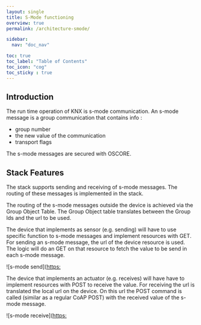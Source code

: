 ```yaml
---
layout: single
title: S-Mode functioning
overview: true
permalink: /architecture-smode/

sidebar:
  nav: "doc_nav"

toc: true
toc_label: "Table of Contents"
toc_icon: "cog"
toc_sticky : true
---
```

## Introduction

The run time operation of KNX is s-mode communication.
An s-mode message is a group communication that contains info :

- group number
- the new value of the communication
- transport flags

The s-mode messages are secured with OSCORE.

## Stack Features

The stack supports sending and receiving of s-mode messages.
The routing of these messages is implemented in the stack.

The routing of the s-mode messages outside the device is achieved via the Group Object Table. The Group Object table translates between the Group Ids and the url to be used.

The device that implements as sensor (e.g. sending) will have to use specific function to s-mode messages and implement resources with GET.
For sending an s-mode message, the url of the device resource is used. The logic will do an GET on that resource to fetch the value to be send in each s-mode message.

![s-mode send]([https:](https://KNX-IOT.github.io/KNX-IOT-STACK/images/sequence_send_s-mode.png)

The device that implements an actuator (e.g. receives) will have have to implement resources with POST to receive the value.
For receiving the url is translated the local url on the device. On this url the POST command is called (similar as a regular CoAP POST) with the received value of the s-mode message.

![s-mode receive]([https:](https://KNX-IOT.github.io/KNX-IOT-STACK/images/sequence_receive_s-mode.png)
